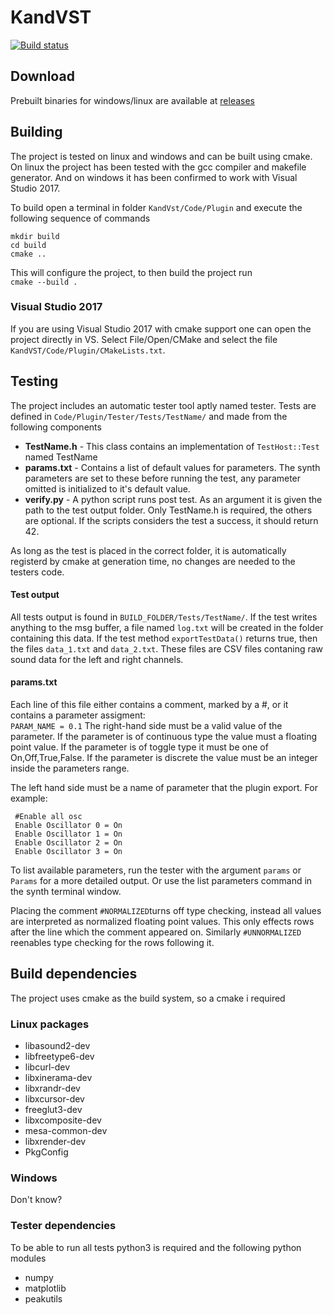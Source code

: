 # KandVST
[![Build status](https://build.rahmn.net/guestAuth/app/rest/builds/buildType:id:KandVST_Build/statusIcon.svg)]()
## Download ##
Prebuilt binaries for windows/linux are available at [releases](https://github.com/VirtualRaven/KandVST/releases)
## Building ##

The project is tested on linux and windows and can be built using cmake.
On linux the project has been tested with the gcc compiler and makefile generator. And on windows
it has been confirmed to work with Visual Studio 2017.

To build open a terminal in folder `KandVst/Code/Plugin` and execute the following sequence of 
commands 

`mkdir build`  
`cd build`  
`cmake ..`  

This will configure the project, to then build the project run  
`cmake --build .`

### Visual Studio 2017 ###
If you are using Visual Studio 2017 with cmake support one can open the project directly in VS. 
Select File/Open/CMake and select the file `KandVST/Code/Plugin/CMakeLists.txt`.

## Testing ##
The project includes an automatic tester tool aptly named tester.
Tests are defined in `Code/Plugin/Tester/Tests/TestName/` and made from
the following components
   * __TestName.h__ - This class contains an implementation of `TestHost::Test` named TestName
   * __params.txt__ - Contains a list of default values for parameters. The synth parameters are set to these before 
                      running the test, any parameter omitted is initialized to it's default value.
   * __verify.py__  - A python script runs post test. As an argument it is given the path to the test output folder.
 Only TestName.h is required, the others are optional. If the scripts considers the test a success, it should return 42.
 
 As long as the test is placed in the correct folder, it is automatically registerd by cmake at generation time, 
 no changes are needed to the testers code.
 
 #### Test output ####
 All tests output is found in `BUILD_FOLDER/Tests/TestName/`. If the test writes anything to the msg buffer, 
 a file named `log.txt` will be created in the folder containing this data.
 If the test method `exportTestData()` returns true, then the files `data_1.txt` and `data_2.txt`. These
 files are CSV files contaning raw sound data for the left and right channels. 
 
 #### params.txt ####
  Each line of this file either contains a comment, marked by a #, or
  it contains a parameter assigment:  
  `PARAM_NAME = 0.1`
  The right-hand side must be a valid value of the parameter.
  If the parameter is of continuous type the value must a floating point value.
  If the parameter is of toggle type it must be one of On,Off,True,False.
  If the parameter is discrete the value must be an integer inside the parameters range.
  
  The left hand side must be a name of parameter that the plugin export.
  For example:
  ```
   #Enable all osc
   Enable Oscillator 0 = On
   Enable Oscillator 1 = On
   Enable Oscillator 2 = On
   Enable Oscillator 3 = On
  ```
  To list available parameters, run the tester with the argument `params` or `Params` for a more detailed output. Or 
  use the list parameters command in the synth terminal window.
  
  Placing the comment `#NORMALIZED`turns off type checking, instead all values are interpreted as normalized floating point   values. This only effects rows after the line which the comment appeared on. 
  Similarly `#UNNORMALIZED` reenables type checking for the rows following it.

## Build dependencies
The project uses cmake as the build system, so a cmake i required

### Linux packages 
  * libasound2-dev
  * libfreetype6-dev
  * libcurl-dev
  * libxinerama-dev
  * libxrandr-dev
  * libxcursor-dev
  * freeglut3-dev  
  * libxcomposite-dev
  * mesa-common-dev
  * libxrender-dev
  * PkgConfig
### Windows 
   Don't know?

### Tester dependencies ###
  To be able to run all tests python3 is required and the following python modules
  * numpy
  * matplotlib
  * peakutils
